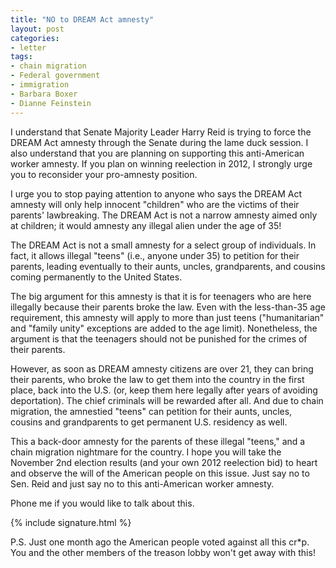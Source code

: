```yaml
---
title: "NO to DREAM Act amnesty"
layout: post
categories:
- letter
tags:
- chain migration
- Federal government
- immigration
- Barbara Boxer
- Dianne Feinstein
---
```


I understand that Senate Majority Leader Harry Reid is trying to force the DREAM Act amnesty through the Senate during the lame duck session. I also understand that you are planning on supporting this anti-American worker amnesty. If you plan on winning reelection in 2012, I strongly urge you to reconsider your pro-amnesty position.

I urge you to stop paying attention to anyone who says the DREAM Act amnesty will only help innocent "children" who are the victims of their parents' lawbreaking. The DREAM Act is not a narrow amnesty aimed only at children; it would amnesty any illegal alien under the age of 35!

The DREAM Act is not a small amnesty for a select group of individuals. In fact, it allows illegal "teens" (i.e., anyone under 35) to petition for their parents, leading eventually to their aunts, uncles, grandparents, and cousins coming permanently to the United States.

The big argument for this amnesty is that it is for teenagers who are here illegally because their parents broke the law. Even with the less-than-35 age requirement, this amnesty will apply to more than just teens ("humanitarian" and "family unity" exceptions are added to the age limit). Nonetheless, the argument is that the teenagers should not be punished for the crimes of their parents.

However, as soon as DREAM amnesty citizens are over 21, they can bring their parents, who broke the law to get them into the country in the first place, back into the U.S. (or, keep them here legally after years of avoiding deportation). The chief criminals will be rewarded after all. And due to chain migration, the amnestied "teens" can petition for their aunts, uncles, cousins and grandparents to get permanent U.S. residency as well.

This a back-door amnesty for the parents of these illegal "teens," and a chain migration nightmare for the country. I hope you will take the November 2nd election results (and your own 2012 reelection bid) to heart and observe the will of the American people on this issue. Just say no to Sen. Reid and just say no to this anti-American worker amnesty.

Phone me if you would like to talk about this.

{% include signature.html %}

P.S. Just one month ago the American people voted against all this cr\*p. You and the other members of the treason lobby won't get away with this!
